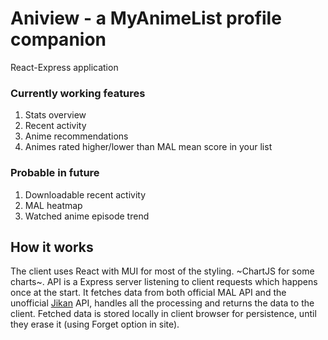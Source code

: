 # Aniview - a MyAnimeList profile companion
React-Express application

### Currently working features
1. Stats overview
2. Recent activity
3. Anime recommendations
4. Animes rated higher/lower than MAL mean score in your list
### Probable in future
1. Downloadable recent activity
2. MAL heatmap
3. Watched anime episode trend

## How it works
The client uses React with MUI for most of the styling. ~ChartJS for some charts~. API is a Express server listening to client requests which happens once at the start. It fetches data from both official MAL API and the unofficial [Jikan](https://jikan.moe/) API, handles all the processing and returns the data to the client. Fetched data is stored locally in client browser for persistence, until they erase it (using Forget option in site).
